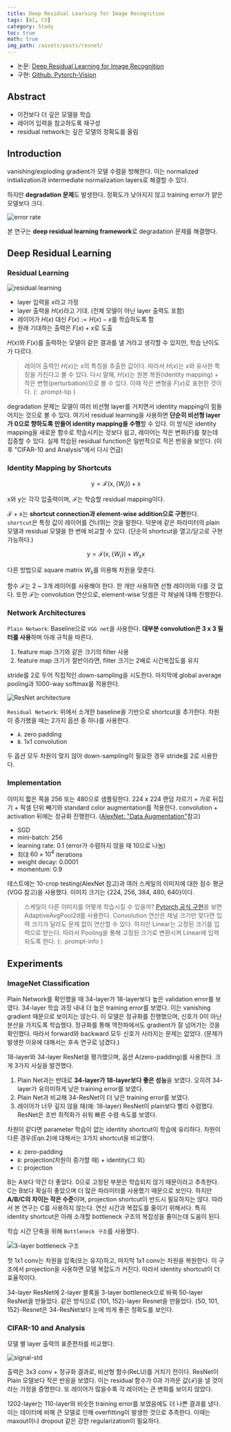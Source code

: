 ```yaml
---
title: Deep Residual Learning for Image Recognition
tags: [AI, CV]
category: Study
toc: true
math: true
img_path: /assets/posts/resnet/
---
```


- 논문: [Deep Residual Learning for Image Recognition](https://arxiv.org/abs/1512.03385)
- 구현: [Github: Pytorch-Vision](https://github.com/pytorch/vision/blob/main/torchvision/models/resnet.py)

## Abstract

- 이전보다 더 깊은 모델을 학습
- 레이어 입력을 참고하도록 재구성
- residual network는 깊은 모델의 정확도를 올림

## Introduction

vanishing/exploding gradient가 모델 수렴을 방해한다. 이는 normalized initialization과 intermediate normalization layers로 해결할 수 있다.

하지만 **degradation 문제**도 발생한다. 정확도가 낮아지지 않고 training error가 얕은 모델보다 크다.

![error rate](layer-error.png)

본 연구는 **deep residual learning framework**로 degradation 문제를 해결했다.

## Deep Residual Learning

### Residual Learning

![residual learning](identity-map.png)

- layer 입력을 $x$라고 가정
- layer 출력을 $H(x)$라고 기대. (전체 모델이 아닌 layer 출력도 포함)
- 레이어가 $H(x)$ 대신 $F(x) := H(x)-x$를 학습하도록 함
- 원래 기대하는 출력은 $F(x) + x$로 도출

$H(x)$와 $F(x)$를 출력하는 모델이 같은 결과를 낼 거라고 생각할 수 있지만, 학습 난이도가 다르다.

> 레이어 출력인 $H(x)$는 $x$의 특징을 추출한 값이다. 따라서 $H(x)$는 $x$와 유사한 특징을 가진다고 볼 수 있다. 다시 말해, $H(x)$는 원본 복원(identity mapping) + 작은 변형(perturbation)으로 볼 수 있다. 이때 작은 변형을 $F(x)$로 표현한 것이다.
{: .prompt-tip }

degradation 문제는 모델이 여러 비선형 layer를 거치면서 identity mapping이 힘들어지는 것으로 볼 수 있다. 여기서 residual learning을 사용하면 **단순히 비선형 layer가 0으로 향하도록 만들어 identity mapping을 수행**할 수 있다. 이 방식은 identity mapping을 새로운 함수로 학습시키는 것보다 쉽고, 레이어는 작은 변화($F$)를 찾는데 집중할 수 있다. 실제 학습된 residual function은 일반적으로 작은 반응을 보인다. (이후 "CIFAR-10 and Analysis"에서 다시 언급)

### Identity Mapping by Shortcuts

$$\mathrm{y} = \mathcal{F}(\mathrm{x}, \{ W_i \}) + \mathrm{x}$$

$\mathrm{x}$와 $\mathrm{y}$는 각각 입출력이며, $\mathcal{F}$는 학습할 residual mapping이다.

$\mathcal{F} + \mathrm{x}$는 **shortcut connection과 element-wise addition으로 구현**한다. `shortcut`은 특정 값이 레이어를 건너뛰는 것을 말한다. 덕분에 같은 파라미터의 plain 모델과 residual 모델을 한 번에 비교할 수 있다. (단순히 shortcut을 열고/닫고로 구현 가능하다.)

$$\mathrm{y} = \mathcal{F}(\mathrm{x}, \{ W_i \}) + W_s \mathrm{x}$$

다른 방법으로 square matrix $W_s$를 이용해 차원을 맞춘다.

함수 $\mathcal{F}$는 2 ~ 3개 레이어를 사용해야 한다. 한 개만 사용하면 선형 레이어와 다를 것 없다. 또한 $\mathcal{F}$는 convolution 연산으로, element-wise 덧셈은 각 채널에 대해 진행한다.

### Network Architectures

`Plain Network`: Baseline으로 `VGG net`을 사용한다. **대부분 convolution은 3 x 3 필터를 사용**하며 아래 규칙을 따른다.

1. feature map 크기와 같은 크기의 filter 사용
2. feature map 크기가 절반이라면, filter 크기는 2배로 시간복잡도를 유지

stride를 2로 두어 직접적인 down-sampling을 시도한다. 마지막에 global average pooling과 1000-way softmax를 적용한다.

![ResNet architecture](architecture.png)

`Residual Network`: 위에서 소개한 baseline을 기반으로 shortcut을 추가한다. 차원이 증가했을 때는 2가지 옵션 중 하나를 사용한다.

- `A`. zero padding
- `B`. 1x1 convolution

두 옵션 모두 차원이 맞지 않아 down-sampling이 필요한 경우 stride를 2로 사용한다.

### Implementation

이미지 짧은 쪽을 256 또는 480으로 샘플링한다. 224 x 224 랜덤 자르기 + 가로 뒤집기 + 픽셀 단위 빼기와 standard color augmentation를 적용한다. convolution + activation 뒤에는 정규화 진행한다. ([AlexNet: "Data Augmentation"](https://denev6.github.io/paper-review/2025/01/31/alexnet.html#data-augmentation)참고)

- SGD
- mini-batch: 256
- learning rate: 0.1 (error가 수렴하지 않을 때 10으로 나눔)
- 최대 $60\times 10^4$ iterations
- weight decay: 0.0001
- momentum: 0.9

테스트에는 10-crop testing(AlexNet 참고)과 여러 스케일의 이미지에 대한 점수 평균(VGG 참고)을 사용했다. 이미지 크기는 \{224, 256, 384, 480, 640\}이다.

> 스케일이 다른 이미지를 어떻게 학습시킬 수 있을까? [Pytorch 공식 구현](https://github.com/pytorch/vision/blob/main/torchvision/models/resnet.py#L266)을 보면 AdaptiveAvgPool2d를 사용한다. Convolution 연산은 채널 크기만 맞다면 입력 크기가 달라도 문제 없이 연산할 수 있다. 하지만 Linear는 고정된 크기를 입력으로 받는다. 따라서 Pooling을 통해 고정된 크기로 변환시켜 Linear에 입력되도록 한다.
{: .prompt-info }

## Experiments

### ImageNet Classification

Plain Network를 확인했을 때 34-layer가 18-layer보다 높은 validation error를 보였다. 34-layer 학습 과정 내내 더 높은 training error를 보였다. 이는 vanishing gradient 때문으로 보이지는 않는다. 이 모델은 정규화를 진행했으며, 신호가 0이 아닌 분산을 가지도록 학습했다. 정규화를 통해 역전파에서도 gradient가 잘 넘어가는 것을 확인했다. 따라서 forward와 backward 모두 신호가 사라지는 문제는 없었다. (문제가 발생한 이유에 대해서는 후속 연구로 넘겼다.)

18-layer와 34-layer ResNet을 평가했으며, 옵션 A(zero-padding)를 사용한다. 크게 3가지 사실을 발견했다.

1. Plain Net과는 반대로 **34-layer가 18-layer보다 좋은 성능**을 보였다. 오히려 34-layer가 유의미하게 낮은 training error를 보였다.
2. Plain Net과 비교해 34-ResNet이 더 낮은 training error를 보였다.
3. 레이어가 너무 깊지 않을 때(예: 18-layer) ResNet이 plain보다 빨리 수렴했다. ResNet은 초반 최적화가 쉬워 빠른 수렴 속도를 보였다.

차원이 같다면 parameter 학습이 없는 identity shortcut이 학습에 유리하다. 차원이 다른 경우(Eqn.2)에 대해서는 3가지 shortcut을 비교했다.

- `A`: zero-padding
- `B`: projection(차원이 증가할 때) + identity(그 외)
- `C`: projection

B는 A보다 약간 더 좋았다. 0으로 고정된 부분은 학습되지 않기 때문이라고 추측한다. C는 B보다 확실히 좋았으며 더 많은 파라미터를 사용했기 때문으로 보인다. 하지만 **A/B/C의 차이는 작은 수준**이며, projection shortcut이 반드시 필요하지는 않다. 따라서 본 연구는 C를 사용하지 않는다. 연산 시간과 복잡도를 줄이기 위해서다. 특히 identity shortcut은 아래 소개할 bottleneck 구조의 복잡성을 줄이는데 도움이 된다.

학습 시간 단축을 위해 `Bottleneck 구조`를 사용했다.

![3-layer bottleneck 구조](bottleneck.png)

첫 1x1 conv는 차원을 압축(또는 유지)하고, 마지막 1x1 conv는 차원을 복원한다. 이 구조에서 projection을 사용하면 모델 복잡도가 커진다. 따라서 identity shortcut이 더 효율적이다.

34-layer ResNet에 2-layer 블록을 3-layer bottleneck으로 바꿔 50-layer ResNet을 만들었다. 같은 방식으로 \{101, 152\}-layer Resnet을 만들었다. \{50, 101, 152\}-Resnet은 34-ResNet보다 눈에 띄게 좋은 정확도를 보인다.

### CIFAR-10 and Analysis

모델 별 layer 출력의 표준편차를 비교했다.

![signal-std](layer-std.png)

출력은 3x3 conv + 정규화 결과로, 비선형 함수(ReLU)를 거치기 전이다. ResNet이 Plain 모델보다 작은 반응을 보였다. 이는 residual 함수가 0과 가까운 값($\mathcal{F}$)을 낼 것이라는 가정을 증명한다. 또 레이어가 많을수록 각 레이어는 큰 변화를 보이지 않았다.

1202-layer는 110-layer와 비슷한 training error를 보였음에도 더 나쁜 결과를 냈다. 이는 데이터에 비해 큰 모델로 인해 overfitting이 발생한 것으로 추측한다. 이때는 maxout이나 dropout 같은 강한 regularization이 필요하다.
